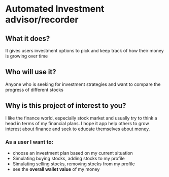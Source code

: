 # Automated Investment advisor/recorder 

## What it does?

It gives users investment options to pick and keep track of how their money is growing over time

## Who will use it?

Anyone who is seeking for investment strategies and want to compare the progress of different stocks

## Why is this project of interest to you?

I like the finance world, especially stock market and usually try to think a head in terms of my financial plans.
I hope it app help others to grow interest about finance and seek to educate themselves about money.

### As a user I want to:
- choose an investment plan based on my current situation
- Simulating buying stocks, adding stocks to my profile
- Simulating selling stocks, removing stocks from my profile
- see the **overall wallet value** of my money
 